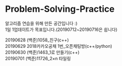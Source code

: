 # Problem-Solving-Practice
알고리즘 연습을 위해 만든 공간입니다 :)<br>
1일 1업데이트가 목표입니다.(20190712~20190716은 쉽니다)

20190628 (백준)1058_친구(c++)<br>
20190629 2018카카오공채 1번_오픈채팅방(c++/python)<br>
20190630 (백준)1463_1로 만들기(c++)<br>
20190701 (백준)11726_2×n 타일링<br>
